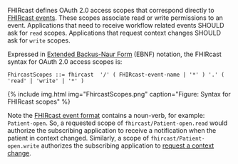 FHIRcast defines OAuth 2.0 access scopes that correspond directly to [FHIRcast events](3_Events.html). These scopes associate read or write permissions to an event. Applications that need to receive workflow related events SHOULD ask for `read` scopes. Applications that request context changes SHOULD ask for `write` scopes.

Expressed in [Extended Backus-Naur Form](https://www.iso.org/obp/ui/#iso:std:iso-iec:14977:ed-1:v1:en) (EBNF) notation, the FHIRcast syntax for OAuth 2.0 access scopes is:

```ebnf
FhircastScopes ::= fhircast  '/' ( FHIRcast-event-name | '*' ) '.' ( 'read' | 'write' | '*' )
```

{% include img.html img="FhircastScopes.png" caption="Figure: Syntax for FHIRcast scopes" %}

Note the [FHIRcast event format](2-3-Events.html#event-name) contains a noun-verb, for example: `Patient-open`. So, a requested scope of `fhircast/Patient-open.read` would authorize the subscribing application to receive a notification when the patient in context changed. Similarly, a scope of  `fhircast/Patient-open.write` authorizes the subscribing application to [request a context change](2-5-ReceiveEventNotification.html).
